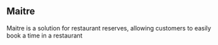 Maitre
---

Maitre is a solution for restaurant reserves, allowing customers to easily book a time in a restaurant

